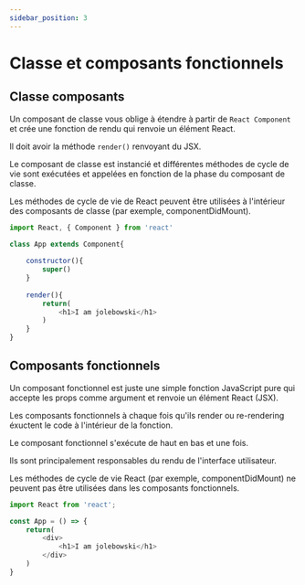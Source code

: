```yaml
---
sidebar_position: 3
---
```


# Classe et composants fonctionnels

## Classe composants

Un composant de classe vous oblige à étendre à partir de `React Component` et crée une fonction de rendu qui renvoie un élément React.

Il doit avoir la méthode `render()` renvoyant du JSX.

Le composant de classe est instancié et différentes méthodes de cycle de vie sont exécutées et appelées en fonction de la phase du composant de classe.

Les méthodes de cycle de vie de React peuvent être utilisées à l'intérieur des composants de classe (par exemple, componentDidMount).

```javascript
import React, { Component } from 'react'

class App extends Component{
    
    constructor(){
        super()
    }
    
    render(){
        return(
            <h1>I am jolebowski</h1>
        )
    }
}
```

## Composants fonctionnels

Un composant fonctionnel est juste une simple fonction JavaScript pure qui accepte les props comme argument et renvoie un élément React (JSX).

Les composants fonctionnels à chaque fois qu'ils render ou re-rendering éxuctent le code à l'intérieur de la fonction. 

Le composant fonctionnel s'exécute de haut en bas et une fois.

Ils sont principalement responsables du rendu de l'interface utilisateur.

Les méthodes de cycle de vie React (par exemple, componentDidMount) ne peuvent pas être utilisées dans les composants fonctionnels.	

```javascript
import React from 'react';

const App = () => {
    return(
        <div>
            <h1>I am jolebowski</h1>
        </div>
    )
}
```